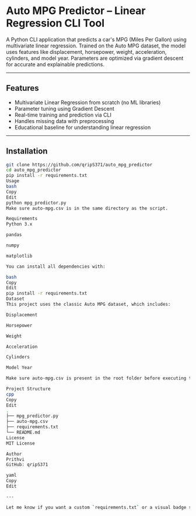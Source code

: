 # Auto MPG Predictor – Linear Regression CLI Tool

A Python CLI application that predicts a car's MPG (Miles Per Gallon) using multivariate linear regression. Trained on the Auto MPG dataset, the model uses features like displacement, horsepower, weight, acceleration, cylinders, and model year. Parameters are optimized via gradient descent for accurate and explainable predictions.

---

## Features

- Multivariate Linear Regression from scratch (no ML libraries)
- Parameter tuning using Gradient Descent
- Real-time training and prediction via CLI
- Handles missing data with preprocessing
- Educational baseline for understanding linear regression

---

## Installation

```bash
git clone https://github.com/qripS371/auto_mpg_predictor
cd auto_mpg_predictor
pip install -r requirements.txt
Usage
bash
Copy
Edit
python mpg_predictor.py
Make sure auto-mpg.csv is in the same directory as the script.

Requirements
Python 3.x

pandas

numpy

matplotlib

You can install all dependencies with:

bash
Copy
Edit
pip install -r requirements.txt
Dataset
This project uses the classic Auto MPG dataset, which includes:

Displacement

Horsepower

Weight

Acceleration

Cylinders

Model Year

Make sure auto-mpg.csv is present in the root folder before executing the script.

Project Structure
cpp
Copy
Edit
.
├── mpg_predictor.py
├── auto-mpg.csv
├── requirements.txt
└── README.md
License
MIT License

Author
Prithvi
GitHub: qripS371

yaml
Copy
Edit

---

Let me know if you want a custom `requirements.txt` or a visual badge setup for GitHub too!
